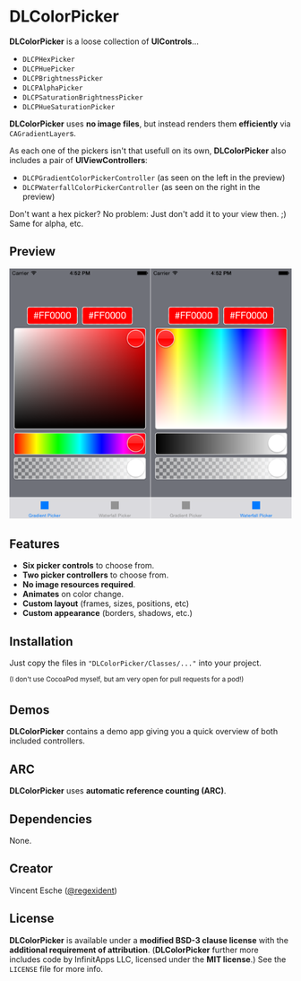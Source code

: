 # DLColorPicker

**DLColorPicker** is a loose collection of **UIControls**…

* `DLCPHexPicker`
* `DLCPHuePicker`
* `DLCPBrightnessPicker`
* `DLCPAlphaPicker`
* `DLCPSaturationBrightnessPicker`
* `DLCPHueSaturationPicker`

**DLColorPicker** uses **no image files**, but instead renders them **efficiently** via `CAGradientLayer`s.

As each one of the pickers isn't that usefull on its own, **DLColorPicker** also includes a pair of **UIViewControllers**:

* `DLCPGradientColorPickerController` (as seen on the left in the preview)
* `DLCPWaterfallColorPickerController` (as seen on the right in the preview)

Don't want a hex picker? No problem: Just don't add it to your view then. ;) Same for alpha, etc.

## Preview
![screenshot](screenshot.png)

## Features

* **Six picker controls** to choose from.
* **Two picker controllers** to choose from.
* **No image resources required**.
* **Animates** on color change.
* **Custom layout** (frames, sizes, positions, etc)
* **Custom appearance** (borders, shadows, etc.)

## Installation

Just copy the files in `"DLColorPicker/Classes/..."` into your project.

<sup>(I don't use CocoaPod myself, but am very open for pull requests for a pod!)</sup>

## Demos

**DLColorPicker** contains a demo app giving you a quick overview of both included controllers.

## ARC

**DLColorPicker** uses **automatic reference counting (ARC)**.

## Dependencies

None.

## Creator

Vincent Esche ([@regexident](http://twitter.com/regexident))

## License

**DLColorPicker** is available under a **modified BSD-3 clause license** with the **additional requirement of attribution**. (**DLColorPicker** further more includes code by InfinitApps LLC, licensed under the **MIT license**.) See the `LICENSE` file for more info.